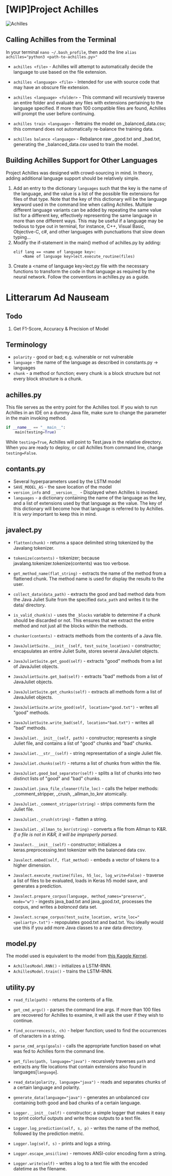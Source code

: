 # [WIP]Project Achilles
![Achilles](assets/logo.jpg)

## Calling Achilles from the Terminal
In your terminal `nano ~/.bash_profile`, then add the line `alias achilles="python3 <path-to-achilles.py>"`
* `achilles <file>` - Achilles will attempt to automatically decide the language to use based on the file extension. 

* `achilles <language> <file>` - Intended for use with source code that may have an obscure file extension.

* `achilles <language> <folder>` - This command will recursively traverse an entire folder and evaluate any files
 with extensions pertaining to the language specified. If more than 100 compatible files are found, Achilles will 
 prompt the user before continuing.

* `achilles train <language>` - Retrains the model on <language>_balanced_data.csv; this command does not automatically
 re-balance the training data.

* `achilles balance <language>` - Rebalance raw <language>_good.txt and <language>_bad.txt, generating the
 <language>_balanced_data.csv used to train the model.


## Building Achilles Support for Other Languages
Project Achilles was designed with crowd-sourcing in mind.
In theory, adding additional language support should be relatively simple.
1. Add an entry to the dictionary `languages` such that the key is the name of
the language, and the value is a list of the possible file extensions for files
of that type. Note that the key of this dictionary will be the language keyword 
used in the command line when calling Achilles. Multiple different language 
variants can be added by repeating the same value list for a different key,
effectively representing the same language in more than one different ways.
This may be useful if a language may be tedious to type out in terminal, for instance,
C++, Visual Basic, Objective-C, c#, and other languages with punctuations that slow
down typing... 
1. Modify the if-statement in the main() method of achilles.py by adding:
    ```
    elif lang == <name of language key>:
        <Name of language key>lect.execute_routine(files)
    ```
1. Create a &lt;name of language key&gt;lect.py file with the necessary functions
to transform the code in that language as required by the neural network.
Follow the conventions in achilles.py as a guide.


# Litterarum Ad Nauseam
## Todo
1. Get F1-Score, Accuracy & Precision of Model

## Terminology
* `polarity` - good or bad; e.g. vulnerable or not vulnerable
* `language` - the name of the language as described in constants.py -> languages
* `chunk` - a method or function; every chunk is a block structure but not every block structure is a chunk.

## achilles.py
This file serves as the entry point for the Achilles tool. If you wish to run Achilles in an IDE on a dummy Java file,
make sure to change the parameter in the main invoking method.
```python
if __name__ == "__main__":
    main(testing=True)
```
While `testing=True`, Achilles will point to Test.java in the relative directory. When you are ready to deploy, or call
Achilles from command line, change `testing=False`.


## contants.py
* Several hyperparameters used by the LSTM model
* `SAVE_MODEL_AS` - the save location of the model
* `version_info` and `__version__ ` - Displayed when Achilles is invoked.
* `languages` - a dictionary containing the name of the language as the key, and a list of extensions used by that
language as the value. The key of this dictionary will become how that language is referred to by Achilles. It is *very*
important to keep this in mind.


## javalect.py
* `flatten(chunk)` - returns a space delimited string tokenized by the Javalang tokenizer.
* `tokenize(contents)` - tokenizer; because javalang.tokenizer.tokenize(contents) was too verbose.
* `get_method_name(flat_string)` - extracts the name of the method from a flattened chunk. The method name is used for display the results to the user.
* `collect_data(data_path)` - extracts the good and bad method data from the Java Juliet Suite from the specified `data_path` and writes it to the data/ directory.
* `is_valid_chunk(s)` - uses the `_blocks` variable to determine if a chunk should be discarded or not. This ensures that we extract the entire method and not just all the blocks within the methods.
* `chunker(contents)` - extracts methods from the contents of a Java file. 

* `JavaJulietSuite.__init__(self, test_suite_location)` - constructor; encapsulates an entire Juliet Suite, stores several JavaJuliet objects.
* `JavaJulietSuite.get_good(self)` - extracts "good" methods from a list of JavaJuliet objects.
* `JavaJulietSuite.get_bad(self)` - extracts "bad" methods from a list of JavaJuliet objects.
* `JavaJulietSuite.get_chunks(self)` - extracts all methods form a list of JavaJuliet objects.
* `JavaJulietSuite.write_good(self, location="good.txt")` - writes all "good" methods.
* `JavaJulietSuite.write_bad(self, location="bad.txt")` - writes all "bad" methods. 

* `JavaJuliet.__init__(self, path)` - constructor; represents a single Juliet file, and contains a list of "good" chunks and "bad" chunks.
* `JavaJuliet.__str__(self)` - string representation of a single Juliet file.
* `JavaJuliet.chunks(self)` - returns a list of chunks from within the file.
* `JavaJuliet.good_bad_separator(self)` - splits a list of chunks into two distinct lists of "good" and "bad" chunks.
* `JavaJuliet.java_file_cleaner(file_loc)` - calls the helper methods: _comment_stripper, _crush, _allman_to_knr atomically.
* `JavaJuliet._comment_stripper(string)` - strips comments form the Juliet file.
* `JavaJuliet._crush(string)` - flatten a string.
* `JavaJuliet._allman_to_knr(string)` - converts a file from Allman to K&R. *If a file is not in K&R, it will be improperly parsed*. 

* `Javalect.__init__(self)` - constructor; initializes a keras.preprocessing.text tokenizer with the balanced data csv.
* `Javalect.embed(self, flat_method)` - embeds a vector of tokens to a higher dimension.
* `Javalect.execute_routine(files, h5_loc, log_write=False)` - traverse a list of files to be evaluated, loads in Keras h5 model save, and generates a prediction.
* `Javalect.prepare_corpus(language, method_names="preserve", mode="w")` - ingests java_bad.txt and java_good.txt, processes the corpus, and writes a *balanced* data set.
* `Javalect.scrape_corpus(test_suite_location, write_loc="<poliarty>.txt")` - repopulates good.txt and bad.txt. You ideally would use this if you add more Java classes to a raw data directory.

## model.py
The model used is equivalent to the model from [this Kaggle Kernel](https://www.kaggle.com/kredy10/simple-lstm-for-text-classification/notebook).
* `AchillesModel.RNN()` - initializes a LSTM-RNN.
* `AchillesModel.train()` - trains the LSTM-RNN.

## utility.py
* `read_file(path)` - returns the contents of a file.
* `get_cmd_args()` - parses the command line args. If more than 100 files are recovered for Achilles to examine, it will ask the user if they wish to continue.
* `find_occurrences(s, ch)` - helper function; used to find the occurrences of characters in a string.
* `parse_cmd_args(goals)` - calls the appropriate function based on what was fed to Achilles form the command line.
* `get_files(path, language="java")` - recursively traverses `path` and extracts any file locations that contain extensions also found in languages[`language`].
* `read_data(polarity, language="java")` - reads and separates chunks of a certain language and polarity.
* `generate_data(language="java")` - generates an unbalanced csv containing both good and bad chunks of a certain language.

* `Logger.__init__(self)` - constructor; a simple logger that makes it easy to print colorful outputs and write those outputs to a text file.
* `Logger.log_prediction(self, s, p)` - writes the name of the method, followed by the prediction metric.
* `Logger.log(self, s)` - prints and logs a string.
* `Logger.escape_ansi(line)` - removes ANSI-color encoding form a string.
* `Logger.write(self)` - writes a log to a text file with the encoded datetime as the filename.
